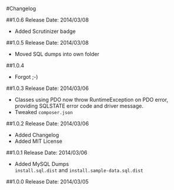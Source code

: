#Changelog

##1.0.6
Release Date: 2014/03/08

- Added Scrutinizer badge


##1.0.5
Release Date: 2014/03/08

- Moved SQL dumps into own folder

##1.0.4
- Forgot ;-)

##1.0.3
Release Date: 2014/03/06

- Classes using PDO now throw RuntimeException on PDO error, providing SQLSTATE error code and driver message.
- Tweaked `composer.json`

##1.0.2
Release Date: 2014/03/06

- Added Changelog
- Added MIT License

##1.0.1
Release Date: 2014/03/06

- Added MySQL Dumps   
 `install.sql.dist` and `install.sample-data.sql.dist`

##1.0.0
Release Date: 2014/03/05
